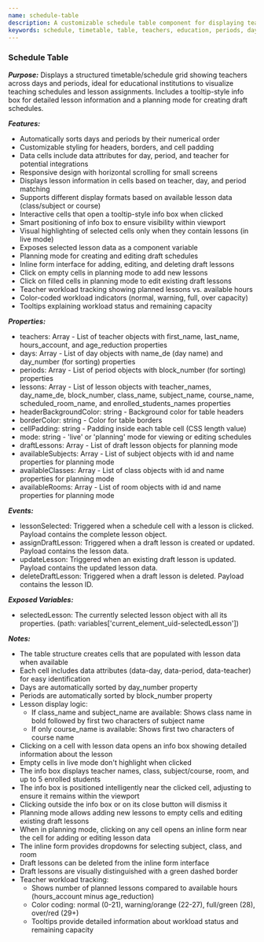 ```yaml
---
name: schedule-table
description: A customizable schedule table component for displaying teacher timetables with days and periods in a structured format, with detailed lesson information in a tooltip-style info box
keywords: schedule, timetable, table, teachers, education, periods, days, lessons, tooltip, info box, planning, draft, workload
---
```


### Schedule Table

***Purpose:***
Displays a structured timetable/schedule grid showing teachers across days and periods, ideal for educational institutions to visualize teaching schedules and lesson assignments. Includes a tooltip-style info box for detailed lesson information and a planning mode for creating draft schedules.

***Features:***

- Automatically sorts days and periods by their numerical order
- Customizable styling for headers, borders, and cell padding
- Data cells include data attributes for day, period, and teacher for potential integrations
- Responsive design with horizontal scrolling for small screens
- Displays lesson information in cells based on teacher, day, and period matching
- Supports different display formats based on available lesson data (class/subject or course)
- Interactive cells that open a tooltip-style info box when clicked
- Smart positioning of info box to ensure visibility within viewport
- Visual highlighting of selected cells only when they contain lessons (in live mode)
- Exposes selected lesson data as a component variable
- Planning mode for creating and editing draft schedules
- Inline form interface for adding, editing, and deleting draft lessons
- Click on empty cells in planning mode to add new lessons
- Click on filled cells in planning mode to edit existing draft lessons
- Teacher workload tracking showing planned lessons vs. available hours
- Color-coded workload indicators (normal, warning, full, over capacity)
- Tooltips explaining workload status and remaining capacity

***Properties:***

- teachers: Array - List of teacher objects with first_name, last_name, hours_account, and age_reduction properties
- days: Array - List of day objects with name_de (day name) and day_number (for sorting) properties
- periods: Array - List of period objects with block_number (for sorting) properties
- lessons: Array - List of lesson objects with teacher_names, day_name_de, block_number, class_name, subject_name, course_name, scheduled_room_name, and enrolled_students_names properties
- headerBackgroundColor: string - Background color for table headers
- borderColor: string - Color for table borders
- cellPadding: string - Padding inside each table cell (CSS length value)
- mode: string - 'live' or 'planning' mode for viewing or editing schedules
- draftLessons: Array - List of draft lesson objects for planning mode
- availableSubjects: Array - List of subject objects with id and name properties for planning mode
- availableClasses: Array - List of class objects with id and name properties for planning mode
- availableRooms: Array - List of room objects with id and name properties for planning mode

***Events:***

- lessonSelected: Triggered when a schedule cell with a lesson is clicked. Payload contains the complete lesson object.
- assignDraftLesson: Triggered when a draft lesson is created or updated. Payload contains the lesson data.
- updateLesson: Triggered when an existing draft lesson is updated. Payload contains the updated lesson data.
- deleteDraftLesson: Triggered when a draft lesson is deleted. Payload contains the lesson ID.

***Exposed Variables:***

- selectedLesson: The currently selected lesson object with all its properties. (path: variables['current_element_uid-selectedLesson'])

***Notes:***

- The table structure creates cells that are populated with lesson data when available
- Each cell includes data attributes (data-day, data-period, data-teacher) for easy identification
- Days are automatically sorted by day_number property
- Periods are automatically sorted by block_number property
- Lesson display logic:
  - If class_name and subject_name are available: Shows class name in bold followed by first two characters of subject name
  - If only course_name is available: Shows first two characters of course name
- Clicking on a cell with lesson data opens an info box showing detailed information about the lesson
- Empty cells in live mode don't highlight when clicked
- The info box displays teacher names, class, subject/course, room, and up to 5 enrolled students
- The info box is positioned intelligently near the clicked cell, adjusting to ensure it remains within the viewport
- Clicking outside the info box or on its close button will dismiss it
- Planning mode allows adding new lessons to empty cells and editing existing draft lessons
- When in planning mode, clicking on any cell opens an inline form near the cell for adding or editing lesson data
- The inline form provides dropdowns for selecting subject, class, and room
- Draft lessons can be deleted from the inline form interface
- Draft lessons are visually distinguished with a green dashed border
- Teacher workload tracking:
  - Shows number of planned lessons compared to available hours (hours_account minus age_reduction)
  - Color coding: normal (0-21), warning/orange (22-27), full/green (28), over/red (29+)
  - Tooltips provide detailed information about workload status and remaining capacity
